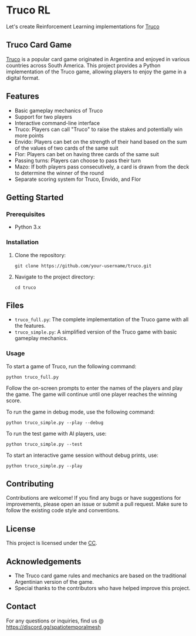 # Truco RL

Let's create Reinforcement Learning implementations for [Truco](https://en.wikipedia.org/wiki/Truco)

## Truco Card Game

[Truco](https://en.wikipedia.org/wiki/Truco) is a popular card game originated in Argentina and enjoyed in various countries across South America. This project provides a Python implementation of the Truco game, allowing players to enjoy the game in a digital format.

## Features

- Basic gameplay mechanics of Truco
- Support for two players
- Interactive command-line interface
- Truco: Players can call "Truco" to raise the stakes and potentially win more points
- Envido: Players can bet on the strength of their hand based on the sum of the values of two cards of the same suit
- Flor: Players can bet on having three cards of the same suit
- Passing turns: Players can choose to pass their turn
- Mazo: If both players pass consecutively, a card is drawn from the deck to determine the winner of the round
- Separate scoring system for Truco, Envido, and Flor

## Getting Started

### Prerequisites

- Python 3.x

### Installation

1. Clone the repository:

   ```
   git clone https://github.com/your-username/truco.git
   ```

2. Navigate to the project directory:

   ```
   cd truco
   ```

## Files

- `truco_full.py`: The complete implementation of the Truco game with all the features.
- `truco_simple.py`: A simplified version of the Truco game with basic gameplay mechanics.

### Usage

To start a game of Truco, run the following command:

```
python truco_full.py
```

Follow the on-screen prompts to enter the names of the players and play the game. The game will continue until one player reaches the winning score.

To run the game in debug mode, use the following command:

```
python truco_simple.py --play --debug
```

To run the test game with AI players, use:

```
python truco_simple.py --test
```

To start an interactive game session without debug prints, use:

```
python truco_simple.py --play
```

## Contributing

Contributions are welcome! If you find any bugs or have suggestions for improvements, please open an issue or submit a pull request. Make sure to follow the existing code style and conventions.

## License

This project is licensed under the [CC](LICENSE).

## Acknowledgements

- The Truco card game rules and mechanics are based on the traditional Argentinian version of the game.
- Special thanks to the contributors who have helped improve this project.

## Contact

For any questions or inquiries, find us @ https://discord.gg/spatiotemporalmesh